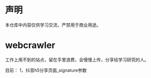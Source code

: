 # 声明
本仓库中内容仅供学习交流，严禁用于商业用途。

# webcrawler

工作上用不到的站点，留在手里浪费，会慢慢上传，分享给学习研究的人。

目前：
1，抖音h5分享页面_signature参数
